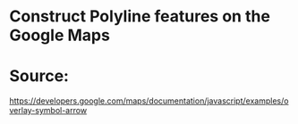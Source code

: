 # Construct Polyline features on the Google Maps
# Source:
https://developers.google.com/maps/documentation/javascript/examples/overlay-symbol-arrow
